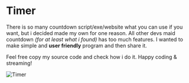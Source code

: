 # Timer
There is so many countdown script/exe/website what you can use if you want, but i decided made my own for one reason.
All other devs maid countdown _(for at least what i found)_ has too much features. I wanted to make simple and **user friendly** program and then share it.

Feel free copy my source code and check how i do it.
Happy coding & streaming!

![Timer](https://i.imgur.com/saXZAQK.png)

